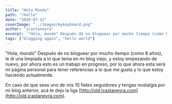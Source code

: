```yaml
---
title: "Hola Mundo"
path: "/hello"
date: "2020-07-12"
coverImage: "../images/mykeyboard.png"
author: "jcastaneyra"
excerpt: '"Hola, mundo" Después de no bloguear por mucho tiempo (como 8 años), le di una limpiada a lo que tenía en mi blog viejo ...'
tags: ["blogging again", "hello world"]
---
```


"Hola, mundo" Después de no bloguear por mucho tiempo (como 8 años), le di una limpiada a lo que tenía en mi blog viejo,
y estoy empezando de nuevo, por ahora esto es un trabajo en progreso, por lo que ahora esta será mi página personal para
tener referencias a lo que me gusta y lo que estoy haciendo actualmente.

En caso de que seas uno de mis 10 fieles seguidores y tengas nostalgia por mi blog anterior, acá te dejo la liga
[http://old.jcastaneyra.com](http://old.jcastaneyra.com).
